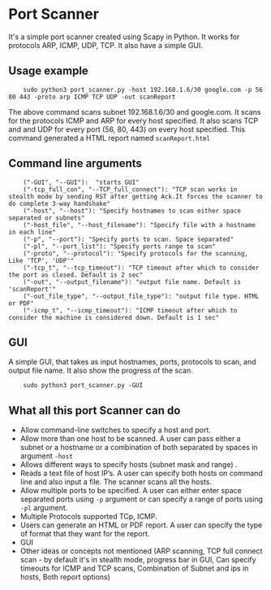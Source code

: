 # Port Scanner


It's a simple port scanner created using Scapy in Python. It works for protocols ARP, ICMP, UDP, TCP. It also have a simple GUI.

## Usage example
		sudo python3 port_scanner.py -host 192.168.1.6/30 google.com -p 56 80 443 -proto arp ICMP TCP UDP -out scanReport
The above command scans subnet 192.168.1.6/30 and google.com. It scans for the protocols ICMP and ARP for every host specified. It also scans TCP and and UDP for every port (56, 80, 443) on every host specified. This command generated a HTML report named `scanReport.html`
## Command line arguments 
		("-GUI", "--GUI"):  "starts GUI"
		("-tcp_full_con", "--TCP_full_connect"): "TCP scan works in stealth mode by sending RST after getting Ack.It forces the scanner to do complete 3-way handshake"		
		("-host", "--host"): "Specify hostnames to scan either space separated or subnets"
		("-host_file", "--host_filename"): "Specify file with a hostname in each line"
		("-p", "--port"): "Specify ports to scan. Space separated"
		("-pl", "--port_list"): "Specify ports range to scan"
		("-proto", "--protocol"): "Specify protocols for the scanning, Like 'TCP', 'UDP'"
		("-tcp_t", "--tcp_timeout"): "TCP timeout after which to consider the port as closed. Default is 2 sec"
		("-out", "--output_filename"): "output file name. Default is 'scanReport'"
		("-out_file_type", "--output_file_type"): "output file type. HTML or PDF"
		("-icmp_t", "--icmp_timeout"): "ICMP timeout after which to consider the machine is considered down. Default is 1 sec"
		

## GUI

A simple GUI, that takes as input hostnames, ports, protocols to scan, and output file name. It also show the progress of the scan. 

		sudo python3 port_scanner.py -GUI

## What all this port Scanner can do
- Allow command-line switches to specify a host and port.
 - Allow more than one host to be scanned. A user can pass either a subnet or a hostname or a combination of both separated by spaces in argument `-host`
 - Allows different ways to specify hosts (subnet mask and range) .
 - Reads a text file of host IP’s. A user can specify both hosts on command line and also input a file. The scanner scans all the hosts.
 - Allow multiple ports to be specified. A user can either enter space separated ports using `-p` argument or can specify a range of ports  using `-pl` argument.
 -  Multiple Protocols supported TCp, ICMP.
 -  Users can generate an HTML or PDF report. A user can specify the type of format that they want for the report. 
 - GUI 
 - Other ideas or concepts not mentioned  (ARP scanning, TCP full connect scan - by default it's in stealth mode, progress bar in GUI, Can specify timeouts for ICMP and TCP scans, Combination of Subnet and ips in hosts, Both report options)
